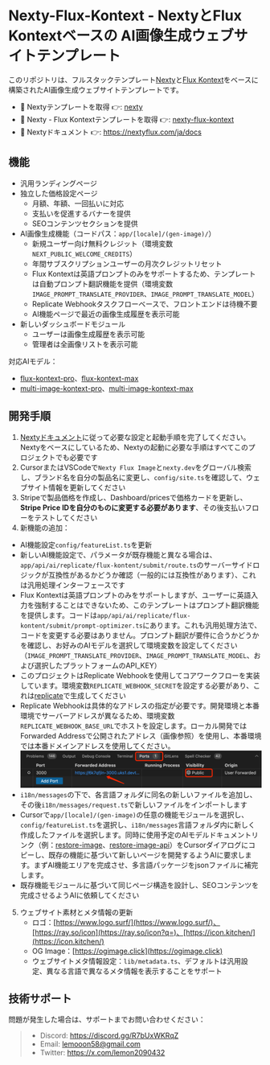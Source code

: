 # Nexty-Flux-Kontext - NextyとFlux Kontextベースの AI画像生成ウェブサイトテンプレート

このリポジトリは、フルスタックテンプレート[Nexty](https://github.com/WeNextDev/nexty.dev)と[Flux Kontext](https://replicate.com/search?query=flux-kontext)をベースに構築されたAI画像生成ウェブサイトテンプレートです。

- 🚀 Nextyテンプレートを取得 👉: [nexty](https://github.com/WeNextDev/nexty.dev)  
- 🚀 Nexty - Flux Kontextテンプレートを取得 👉: [nexty-flux-kontext](https://github.com/wenextdev/nexty-flux-kontext)  
- 🚀 Nextyドキュメント 👉: https://nextyflux.com/ja/docs

## 機能

- 汎用ランディングページ
- 独立した価格設定ページ
  - 月額、年額、一回払いに対応
  - 支払いを促進するバナーを提供
  - SEOコンテンツセクションを提供
- AI画像生成機能（コードパス：`app/[locale]/(gen-image)/`）
  - 新規ユーザー向け無料クレジット（環境変数`NEXT_PUBLIC_WELCOME_CREDITS`）
  - 年間サブスクリプションユーザーの月次クレジットリセット
  - Flux Kontextは英語プロンプトのみをサポートするため、テンプレートは自動プロンプト翻訳機能を提供（環境変数`IMAGE_PROMPT_TRANSLATE_PROVIDER`、`IMAGE_PROMPT_TRANSLATE_MODEL`）
  - Replicate Webhookタスクフローベースで、フロントエンドは待機不要
  - AI機能ページで最近の画像生成履歴を表示可能
- 新しいダッシュボードモジュール
  - ユーザーは画像生成履歴を表示可能
  - 管理者は全画像リストを表示可能

対応AIモデル：
- [flux-kontext-pro](https://replicate.com/black-forest-labs/flux-kontext-pro)、[flux-kontext-max](https://replicate.com/black-forest-labs/flux-kontext-max)
- [multi-image-kontext-pro](https://replicate.com/flux-kontext-apps/multi-image-kontext-pro)、[multi-image-kontext-max](https://replicate.com/flux-kontext-apps/multi-image-kontext-max)

## 開発手順

1. [Nextyドキュメント](https://nextyflux.com/ja/docs)に従って必要な設定と起動手順を完了してください。Nextyをベースにしているため、Nextyの起動に必要な手順はすべてこのプロジェクトでも必要です
2. CursorまたはVSCodeで`Nexty Flux Image`と`nexty.dev`をグローバル検索し、ブランド名を自分の製品名に変更し、`config/site.ts`を確認して、ウェブサイト情報を更新してください
3. Stripeで製品価格を作成し、Dashboard/pricesで価格カードを更新し、**Stripe Price IDを自分のものに変更する必要があります**、その後支払いフローをテストしてください
4. 新機能の追加：
  - AI機能設定`config/featureList.ts`を更新
  - 新しいAI機能設定で、パラメータが既存機能と異なる場合は、`app/api/ai/replicate/flux-kontent/submit/route.ts`のサーバーサイドロジックが互換性があるかどうか確認（一般的には互換性があります）、これは汎用処理インターフェースです
  - Flux Kontextは英語プロンプトのみをサポートしますが、ユーザーに英語入力を強制することはできないため、このテンプレートはプロンプト翻訳機能を提供します。コードは`app/api/ai/replicate/flux-kontent/submit/prompt-optimizer.ts`にあります。これも汎用処理方法で、コードを変更する必要はありません。プロンプト翻訳が要件に合うかどうかを確認し、お好みのAIモデルを選択して環境変数を設定してください（`IMAGE_PROMPT_TRANSLATE_PROVIDER`、`IMAGE_PROMPT_TRANSLATE_MODEL`、および選択したプラットフォームのAPI_KEY）
  - このプロジェクトはReplicate Webhookを使用してコアワークフローを実装しています。環境変数`REPLICATE_WEBHOOK_SECRET`を設定する必要があり、これは[replicate](https://replicate.com/account/webhook)で生成してください
  - Replicate Webhookは具体的なアドレスの指定が必要です。開発環境と本番環境でサーバーアドレスが異なるため、環境変数`REPLICATE_WEBHOOK_BASE_URL`でホストを設定します。ローカル開発ではForwarded Addressで公開されたアドレス（画像参照）を使用し、本番環境では本番ドメインアドレスを使用してください。
   ![forwarded-address.png](/public/readme/forwarded-address.png)
  - `i18n/messages`の下で、各言語フォルダに同名の新しいファイルを追加し、その後`i18n/messages/request.ts`で新しいファイルをインポートします
  - Cursorで`app/[locale]/(gen-image)`の任意の機能モジュールを選択し、`config/featureList.ts`を選択し、`i18n/messages`言語フォルダ内に新しく作成したファイルを選択します。同時に使用予定のAIモデルドキュメントリンク（例：[restore-image](https://replicate.com/flux-kontext-apps/restore-image)、[restore-image-api](https://replicate.com/flux-kontext-apps/restore-image/api/api-reference)）をCursorダイアログにコピーし、既存の機能に基づいて新しいページを開発するようAIに要求します。まずAI機能エリアを完成させ、多言語パッケージをjsonファイルに補完します。
  - 既存機能モジュールに基づいて同じページ構造を設計し、SEOコンテンツを完成させるようAIに依頼してください
5. ウェブサイト素材とメタ情報の更新
   - ロゴ：[https://www.logo.surf/](https://www.logo.surf/)、[https://ray.so/icon](https://ray.so/icon?q=)、[https://icon.kitchen/](https://icon.kitchen/)
   - OG Image：[https://ogimage.click](https://ogimage.click)
   - ウェブサイトメタ情報設定：`lib/metadata.ts`、デフォルトは汎用設定、異なる言語で異なるメタ情報を表示することをサポート

## 技術サポート

問題が発生した場合は、サポートまでお問い合わせください：

> - Discord: https://discord.gg/R7bUxWKRqZ
> - Email: lemooon58@gmail.com
> - Twitter: https://x.com/lemon2090432